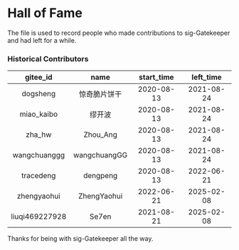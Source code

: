 # Hall of Fame

The file is used to record people who made contributions to sig-Gatekeeper and had left for a while.

### Historical Contributors
| gitee_id | name | start_time | left_time |
| :---: | :---: | :---: | :---: |
| dogsheng | 惊奇脆片饼干 | 2020-08-13 | 2021-08-24 |
| miao_kaibo | 缪开波 | 2020-08-13 | 2021-08-24 |
| zha_hw | Zhou_Ang | 2020-08-13 | 2021-08-24 |
| wangchuanggg | wangchuangGG | 2020-08-13 | 2021-08-24 |
| tracedeng | dengpeng | 2020-08-13 | 2022-06-21 |
| zhengyaohui | ZhengYaohui | 2022-06-21 | 2025-02-08|
| liuqi469227928 | Se7en | 2021-08-21 | 2025-02-08|

Thanks for being with sig-Gatekeeper all the way.
